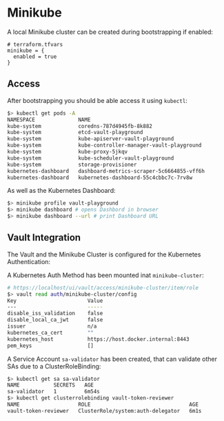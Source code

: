 # Minikube
A local Minikube cluster can be created during bootstrapping if enabled:

```hcl
# terraform.tfvars
minikube = {
  enabled = true
}
```

## Access
After bootstrapping you should be able access it using `kubectl`:

```bash
$> kubectl get pods -A
NAMESPACE              NAME                                                             READY   STATUS              RESTARTS      AGE
kube-system            coredns-787d4945fb-8k882                                         1/1     Running             0             29s
kube-system            etcd-vault-playground                                            1/1     Running             0             42s
kube-system            kube-apiserver-vault-playground                                  1/1     Running             0             43s
kube-system            kube-controller-manager-vault-playground                         1/1     Running             0             42s
kube-system            kube-proxy-5jkqv                                                 1/1     Running             0             29s
kube-system            kube-scheduler-vault-playground                                  1/1     Running             0             43s
kube-system            storage-provisioner                                              1/1     Running             1 (28s ago)   40s
kubernetes-dashboard   dashboard-metrics-scraper-5c6664855-vff6h                        1/1     Running             0             29s
kubernetes-dashboard   kubernetes-dashboard-55c4cbbc7c-7rv8w                            1/1     Running             0             29s
```

As well as the Kubernetes Dashboard:

```bash
$> minikube profile vault-playground
$> minikube dashboard # opens Dashbord in browser
$> minikube dashboard --url # print Dashboard URL
```

## Vault Integration
The Vault and the Minikube Cluster is configured for the Kubernetes Authentication:

A Kubernetes Auth Method has been mounted inat `minikube-cluster`:

```bash
# https://localhost/ui/vault/access/minikube-cluster/item/role
$> vault read auth/minikube-cluster/config
Key                       Value
---                       -----
disable_iss_validation    false
disable_local_ca_jwt      false
issuer                    n/a
kubernetes_ca_cert        ""
kubernetes_host           https://host.docker.internal:8443
pem_keys                  []
```

A Service Account `sa-validator` has been created, that can validate other SAs due to a ClusterRoleBinding:

```bash
$> kubectl get sa sa-validator
NAME           SECRETS   AGE
sa-validator   1         6m54s
$> kubectl get clusterrolebinding vault-token-reviewer
NAME                   ROLE                                AGE
vault-token-reviewer   ClusterRole/system:auth-delegator   6m1s
```

